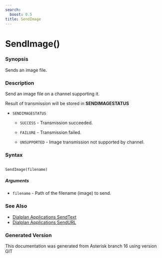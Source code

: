 ```yaml
---
search:
  boost: 0.5
title: SendImage
---
```


# SendImage()

### Synopsis

Sends an image file.

### Description

Send an image file on a channel supporting it.<br>

Result of transmission will be stored in **SENDIMAGESTATUS**<br>


* `SENDIMAGESTATUS`

    * `SUCCESS` - Transmission succeeded.

    * `FAILURE` - Transmission failed.

    * `UNSUPPORTED` - Image transmission not supported by channel.

### Syntax


```

SendImage(filename)
```
##### Arguments


* `filename` - Path of the filename (image) to send.<br>

### See Also

* [Dialplan Applications SendText](/Asterisk_16_Documentation/API_Documentation/Dialplan_Applications/SendText)
* [Dialplan Applications SendURL](/Asterisk_16_Documentation/API_Documentation/Dialplan_Applications/SendURL)


### Generated Version

This documentation was generated from Asterisk branch 16 using version GIT 